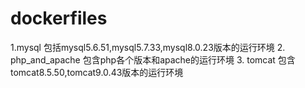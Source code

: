﻿# dockerfiles
1.mysql 包括mysql5.6.51,mysql5.7.33,mysql8.0.23版本的运行环境
2. php_and_apache 包含php各个版本和apache的运行环境
3. tomcat 包含tomcat8.5.50,tomcat9.0.43版本的运行环境
